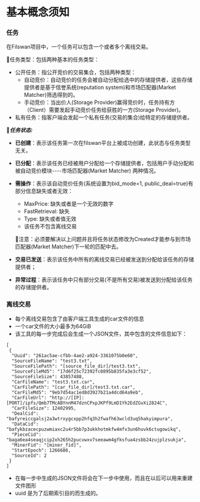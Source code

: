 # 基本概念须知

### 任务 <a href="#task" id="task"></a>

在Filswan项目中，一个任务可以包含一个或者多个离线交易。

📁任务类型：包括两种基本的任务类型：

* 公开任务：指公开竞价的交易集合，包括两种类型：
  * 自动竞价：自动竞价的任务会被自动分配给选中的存储提供者，这些存储提供者是基于信誉系统(reputation system)和市场匹配器(Market Matcher)筛选得到的。
  * 手动竞价：当出价人(Storage Provider)赢得竞价时，任务持有方（Client）需要发起手动竞价任务给获胜的一方(Storage Provider)。
* 私有任务：指客户端会发起一个私有任务(交易的集合)给特定的存储提供者。

_**​**_📁_**任务状态:**_

* **已创建**：表示该任务第一次在filswan平台上被成功创建，此状态与任务类型无关。
* **已分配**：表示该任务已经被用户分配给一个存储提供者，包括用户手动分配和被自动竞价模块----市场匹配器(Market Matcher) 两种情况。
*   **需操作**：表示该自动竞价任务(系统设置为bid\_mode=1, public\_deal=true)有部分信息缺失或者无效：

    * MaxPrice: 缺失或者是一个无效的数字
    * FastRetrieval: 缺失
    * Type: 缺失或者值无效
    * 该任务不包含离线交易

    🔔注意：必须要解决以上问题并且将任务状态修改为Created才能参与到市场匹配器(Market Matcher)下一轮的匹配中去。
* **交易已发送**：表示该任务中所有的离线交易已经被发送到分配给该任务的存储提供者；
* **异常过程**：表示该任务中只有部分交易(不是所有交易)被发送到分配给该任务的存储提供者。

### 离线交易 <a href="#offline-deal" id="offline-deal"></a>

* 每个离线交易包含了由客户端工具生成的car文件的信息
* 一个car文件的大小最多为64GiB
* 该工具的每一步完成后会生成一个JSON文件，其中包含的文件信息如下：

```
[
 {
  "Uuid": "261ac5ae-cfbb-4ae2-a924-3361075b0e60",
  "SourceFileName": "test3.txt",
  "SourceFilePath": "[source_file_dir]/test3.txt",
  "SourceFileMd5": "17d6f25c72392fc0895b835fa3e3cf52",
  "SourceFileSize": 43857488,
  "CarFileName": "test3.txt.car",
  "CarFilePath": "[car_file_dir]/test3.txt.car",
  "CarFileMd5": "9eb7d54ac1ed8d3927b21a4dcd64a9eb",
  "CarFileUrl": "http://[IP]:[PORT]/ipfs/Qmb7TMcABYnnM47dznCPxpJKPf9LmD1Yh2EdZGvXi2824C",
  "CarFileSize": 12402995,
  "DealCid": "bafyreiccgalsj2a3wtrxygcxpp2hfq3h2fwafh63wcld3uq5hakyimpura",
  "DataCid": "bafykbzacecpuzwmiaxc2u4r5bb7p3ukkhotmkfw4mfv3un6huvk6ctugowikq",
  "PieceCid": "baga6ea4seaqjcip2xh265h2pucvwxv7seeawm4gfksfua4zsbb24zujplzsukja",
  "MinerFid": "[miner_fid]",
  "StartEpoch": 1266686,
  "SourceId": 2
 }
]
```

* 在每一步中生成的JSON文件将会在下一步中使用，而且在以后可以用来重建文件图形
* uuid 是为了后期索引目的而生成的。
